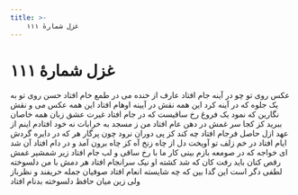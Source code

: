 ```yaml
---
title: >-
    غزل شمارهٔ ۱۱۱
---
```

# غزل شمارهٔ ۱۱۱

عکس روی تو چو در آینه جام افتاد
عارف از خنده می در طمع خام افتاد
حسن روی تو به یک جلوه که در آینه کرد
این همه نقش در آیینه اوهام افتاد
این همه عکس می و نقش نگارین که نمود
یک فروغ رخ ساقیست که در جام افتاد
غیرت عشق زبان همه خاصان ببرید
کز کجا سر غمش در دهن عام افتاد
من ز مسجد به خرابات نه خود افتادم
اینم از عهد ازل حاصل فرجام افتاد
چه کند کز پی دوران نرود چون پرگار
هر که در دایره گردش ایام افتاد
در خم زلف تو آویخت دل از چاه زنخ
آه کز چاه برون آمد و در دام افتاد
آن شد ای خواجه که در صومعه بازم بینی
کار ما با رخ ساقی و لب جام افتاد
زیر شمشیر غمش رقص کنان باید رفت
کان که شد کشته او نیک سرانجام افتاد
هر دمش با من دلسوخته لطفی دگر است
این گدا بین که چه شایسته انعام افتاد
صوفیان جمله حریفند و نظرباز ولی
زین میان حافظ دلسوخته بدنام افتاد
